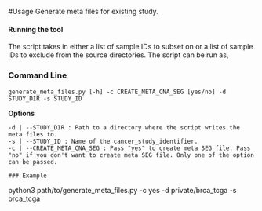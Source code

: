 #Usage
Generate meta files for existing study.

#### Running the tool

The script takes in either a list of sample IDs to subset on or a list of sample IDs to exclude from the source directories. The script can be run as,

### Command Line
```
generate_meta_files.py [-h] -c CREATE_META_CNA_SEG [yes/no] -d STUDY_DIR -s STUDY_ID
```
**Options**
```
-d | --STUDY_DIR : Path to a directory where the script writes the meta files to.
-s | --STUDY_ID : Name of the cancer_study_identifier.
-c | --CREATE_META_CNA_SEG : Pass "yes" to create meta SEG file. Pass "no" if you don't want to create meta SEG file. Only one of the option can be passed.

### Example
```
python3 path/to/generate_meta_files.py -c yes -d private/brca_tcga -s brca_tcga
```
